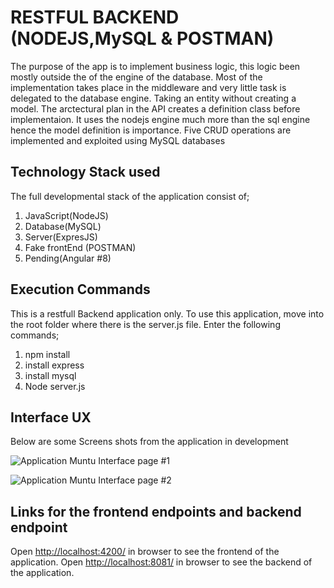 # RESTFUL BACKEND (NODEJS,MySQL & POSTMAN)

The purpose of the app is to implement business logic, this logic been mostly outside the of the engine of the database. Most of the implementation takes place in the middleware and very little task is delegated to the database engine. Taking an entity without creating a model. The arctectural plan in the API creates a definition class before implementaion. It uses the nodejs engine much more than the sql engine hence the model definition is importance. Five CRUD operations are implemented and exploited using MySQL databases

## Technology Stack used

The full developmental stack of the application consist of;
1. JavaScript(NodeJS)
2. Database(MySQL)
3. Server(ExpresJS)
4. Fake frontEnd (POSTMAN)
5. Pending(Angular #8)

## Execution Commands

This is a restfull Backend application only. To use this application, move into the root folder where there is the server.js file. Enter the following commands;
  
  1. npm install
  2. install express
  3. install mysql
  4. Node server.js

## Interface UX

 Below are some Screens shots from the application in development

![ Application Muntu Interface page #1 ](https://github.com/LINOSNCHENA/NodeAPI-Present-Mysql-Model-Implemented/blob/master/page1.png)

![ Application Muntu Interface page #2 ](https://github.com/LINOSNCHENA/NodeAPI-Present-Mysql-Model-Implemented/blob/master/page1.png)

## Links for the frontend endpoints and backend endpoint

Open [http://localhost:4200/](http://localhost:4200/) in browser to see the frontend of the application.
Open [http://localhost:8081/](http://localhost:8081/) in browser to see the backend of the application.
